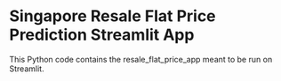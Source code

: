 # Singapore Resale Flat Price Prediction Streamlit App

This Python code contains the resale_flat_price_app meant to be run on Streamlit.
